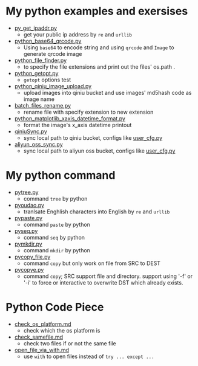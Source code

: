 # My python examples and exersises

+ [py_get_ipaddr.py](python_example/py_get_ipaddr.py)  
    - get your public ip address by ` re ` and ` urllib `
+ [python_base64_qrcode.py](python_example/python_base64_qrcode.py)  
    - Using ` base64 ` to encode string and using ` qrcode ` and ` Image ` to generate qrcode image
+ [python_file_finder.py](python_example/python_file_finder.py)  
    - to specify the file extensions and print out the files' os.path .
+ [python_getopt.py](python_example/python_getopt.py)  
    - ` getopt ` options test 
+ [python_qiniu_image_upload.py](python_example/python_qiniu_image_upload.py)  
    - upload images into qiniu bucket and use images' md5hash code as image name
+ [batch_files_rename.py](python_example/batch_files_rename.py)  
    - rename file with specify extension to new extension
+ [python_matplotlib_xaxis_datetime_format.py](python_example/python_matplotlib_xaxis_datetime_format.py)
    - format the image's x_axis datetime printout    
+ [qiniuSync.py](python_example/qiniuSync/qiniuSync.py)
    - sync local path to qiniu bucket, configs like [user_cfg.py](python_example/qiniuSync/user_cfg.py.sample)
+ [aliyun_oss_sync.py](python_example/aliyun_oss_sync/aliyun_oss_sync.py.py)
    - sync local path to aliyun oss bucket, configs like [user_cfg.py](python_example/aliyun_oss_sync/user_cfg.py.sample)


# My python command

+ [pytree.py](python_command/pytree.py)  
    - command ` tree ` by python
+ [pyoudao.py](python_command/pyoudao.py)  
    - tranlsate Enghlish characters into English by ` re ` and ` urllib `
+ [pypaste.py](python_command/pypaste.py)  
    - command ` paste ` by python
+ [pyseq.py](python_command/pyseq.py)  
    - command ` seq ` by python
+ [pymkdir.py](python_command/pymkdir.py)  
    - command ` mkdir ` by python
+ [pycopy_file.py](python_command/pycopy_file.py)  
    - command ` copy ` but only work on file from SRC to DEST
+ [pycopye.py](python_command/pycopy.py)  
    - command ` copy `; SRC support file and directory. support using '-f' or '-i' to force or interactive to overwrite DST which already exists.


# Python Code Piece

+ [check_os_platform.md](python_code_piece/check_os_platform.md)
    - check which the os platform is 
+ [check_samefile.md](python_code_piece/check_samefile.md)
    - check two files if or not the same file
+ [open_file_via_with.md](python_code_piece/open_file_via_with.md)
    - use `with` to open files instead of `try ... except ... `

    

